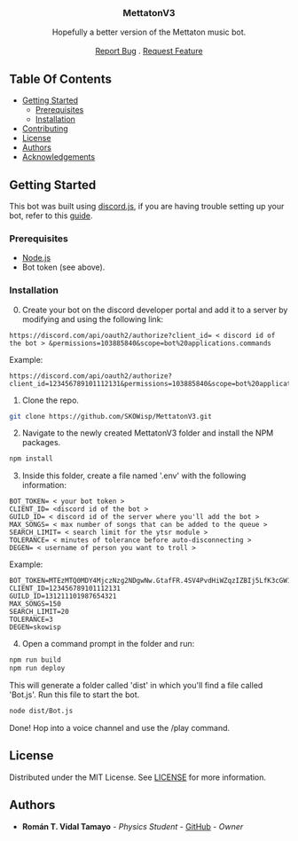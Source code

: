 <br/>
<p align="center">
  <h3 align="center">MettatonV3</h3>

  <p align="center">
    Hopefully a better version of the Mettaton music bot.
    <br/>
    <br/>
    <a href="https://github.com/SKOWisp/MettatonV3/issues">Report Bug</a>
    .
    <a href="https://github.com/SKOWisp/MettatonV3/issues">Request Feature</a>
  </p>
</p>



## Table Of Contents

* [Getting Started](#getting-started)
  * [Prerequisites](#prerequisites)
  * [Installation](#installation)
* [Contributing](#contributing)
* [License](#license)
* [Authors](#authors)
* [Acknowledgements](#acknowledgements)

## Getting Started

This bot was built using [discord.js](https://discord.js.org/), if you are having trouble setting up your bot, refer to this [guide](https://discordjs.guide/preparations/setting-up-a-bot-application.html). 

### Prerequisites

* [Node.js](https://nodejs.org)
* Bot token (see above).

### Installation

0. Create your bot on the discord developer portal and add it to a server by modifying and using the following link:

```
https://discord.com/api/oauth2/authorize?client_id= < discord id of the bot > &permissions=103885840&scope=bot%20applications.commands
```

Example: 

```
https://discord.com/api/oauth2/authorize?client_id=123456789101112131&permissions=103885840&scope=bot%20applications.commands
```


1. Clone the repo.

```sh
git clone https://github.com/SKOWisp/MettatonV3.git
```

2. Navigate to the newly created MettatonV3 folder and install the NPM packages.

```sh
npm install
```

3. Inside this folder, create a file named '.env' with the following information:

```
BOT_TOKEN= < your bot token >
CLIENT_ID= <discord id of the bot >
GUILD_ID= < discord id of the server where you'll add the bot >
MAX_SONGS= < max number of songs that can be added to the queue >
SEARCH_LIMIT= < search limit for the ytsr module >
TOLERANCE= < minutes of tolerance before auto-disconnecting >
DEGEN= < username of person you want to troll >
```
Example:
```
BOT_TOKEN=MTEzMTQ0MDY4MjczNzg2NDgwNw.GtafFR.4SV4PvdHiWZqzIZBIj5LfK3cGW1p68xIScPIPc
CLIENT_ID=123456789101112131
GUILD_ID=131211101987654321
MAX_SONGS=150
SEARCH_LIMIT=20
TOLERANCE=3
DEGEN=skowisp
```
4. Open a command prompt in the folder and run:
```sh
npm run build
npm run deploy
```
This will generate a folder called 'dist' in which you'll find a file called 'Bot.js'. Run this file to start the bot.

```sh
node dist/Bot.js
```
Done! Hop into a voice channel and use the /play command.

## License

Distributed under the MIT License. See [LICENSE](https://github.com/SKOWisp/MettatonV3/blob/main/LICENSE.md) for more information.

## Authors

* **Román T. Vidal Tamayo** - *Physics Student* - [GitHub](https://github.com/SKOWisp) - *Owner*